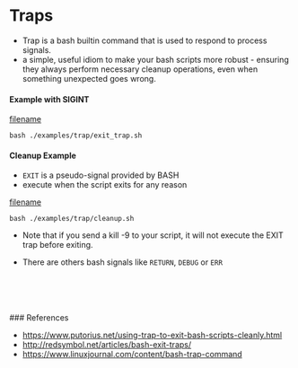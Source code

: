 # Traps

- Trap is a bash builtin command that is used to respond to process signals.
- a simple, useful idiom to make your bash scripts more robust - ensuring they always perform necessary cleanup operations, even when something unexpected goes wrong.

#### Example with SIGINT

[filename](../../examples/trap/exit_trap.sh ':include :type=code bash')

```
bash ./examples/trap/exit_trap.sh
```

#### Cleanup Example

- `EXIT` is a pseudo-signal provided by BASH
- execute when the script exits for any reason

[filename](../../examples/trap/cleanup.sh ':include :type=code bash')

```
bash ./examples/trap/cleanup.sh
```

- Note that if you send a kill -9 to your script, it will not execute the EXIT trap before exiting.

- There are others bash signals like `RETURN`, `DEBUG` or `ERR`
<br><br><br><br><br>

### References
- https://www.putorius.net/using-trap-to-exit-bash-scripts-cleanly.html
- http://redsymbol.net/articles/bash-exit-traps/
- https://www.linuxjournal.com/content/bash-trap-command